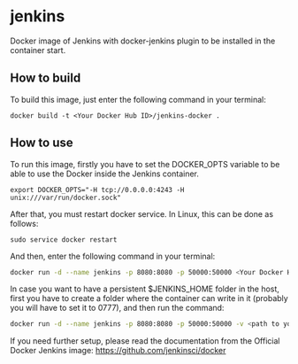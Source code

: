 # jenkins
Docker image of Jenkins with docker-jenkins plugin to be installed in the container start.

## How to build
To build this image, just enter the following command in your terminal:

```{bash}
docker build -t <Your Docker Hub ID>/jenkins-docker .
```

## How to use
To run this image, firstly you have to set the DOCKER_OPTS variable to be able to
use the Docker inside the Jenkins container.

```{bash}
export DOCKER_OPTS="-H tcp://0.0.0.0:4243 -H unix:///var/run/docker.sock"
```

After that, you must restart docker service. In Linux, this can be done as follows:

```{bash}
sudo service docker restart
```

And then, enter the following command in your terminal:

```bash
docker run -d --name jenkins -p 8080:8080 -p 50000:50000 <Your Docker Hub ID>/jenkins-docker
```

In case you want to have a persistent $JENKINS_HOME folder in the host, first you
 have to create a folder where the container can write in it (probably you will
have to set it to 0777), and then run the command:

```bash
docker run -d --name jenkins -p 8080:8080 -p 50000:50000 -v <path to your folder with full permissions>:/var/jenkins_home <Your Docker Hub ID>/jenkins-docker
```

If you need further setup, please read the documentation from the Official Docker Jenkins image: https://github.com/jenkinsci/docker
